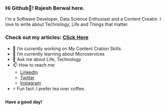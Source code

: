 ### Hi Github👋! Rajesh Berwal here.

<!--
**rajeshberwal/rajeshberwal** is a ✨ _special_ ✨ repository because its `README.md` (this file) appears on your GitHub profile.

Here are some ideas to get you started:

- 🔭 I’m currently working on ...
- 🌱 I’m currently learning ...
- 👯 I’m looking to collaborate on ...
- 🤔 I’m looking for help with ...
- 💬 Ask me about ...
- 📫 How to reach me: ...
- 😄 Pronouns: ...
- ⚡ Fun fact: ...
-->


I'm a Software Developer, Data Science Enthusiast and a Content Creator. I love to write about Technology, Life and Things that matter.

### Check out my articles: [Click Here](https://medium.com/@imrajeshberwal)

- 🔭 I’m currently working on My Content Cration Skills
- 🌱 I’m currently learning about Microservices
- 💬 Ask me about Life, Technology
- 📫 How to reach me:
  -  [LinkedIn](https://linkedin.com/in/imrajeshberwal)
  -  [Twitter](https://twitter.com/imrajeshberwal)
  -  [Instagram](https://instagram.com/imrajeshberwal)
- ⚡ Fun fact: I prefer tea over coffee.

#### Have a good day!
